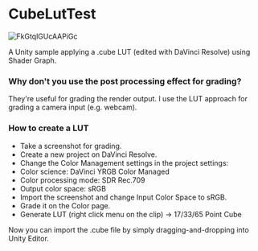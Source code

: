 # CubeLutTest

![FkGtqlGUcAAPiGc](https://user-images.githubusercontent.com/343936/208119114-074d462b-b56e-4489-b861-c3379cebe1f6.jpeg)

A Unity sample applying a .cube LUT (edited with DaVinci Resolve) using Shader Graph.

### Why don't you use the post processing effect for grading?

They're useful for grading the render output. I use the LUT approach for grading a camera input (e.g. webcam).

### How to create a LUT

- Take a screenshot for grading.
- Create a new project on DaVinci Resolve.
- Change the Color Management settings in the project settings:
 - Color science: DaVinci YRGB Color Managed
 - Color processing mode: SDR Rec.709
 - Output color space: sRGB
- Import the screenshot and change Input Color Space to sRGB.
- Grade it on the Color page.
- Generate LUT (right click menu on the clip) -> 17/33/65 Point Cube

Now you can import the .cube file by simply dragging-and-dropping into Unity Editor.
